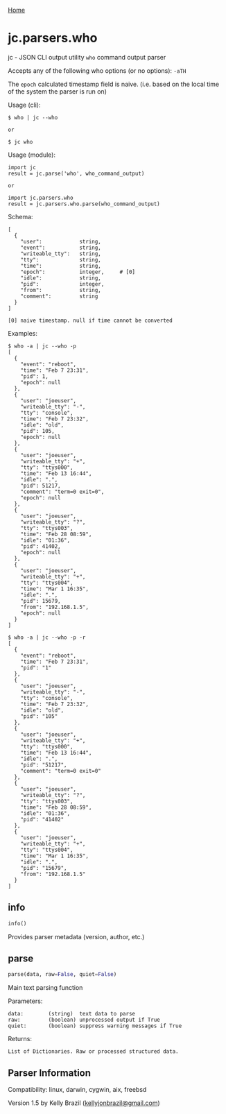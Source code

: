 [Home](https://kellyjonbrazil.github.io/jc/)

# jc.parsers.who
jc - JSON CLI output utility `who` command output parser

Accepts any of the following who options (or no options): `-aTH`

The `epoch` calculated timestamp field is naive. (i.e. based on the local
time of the system the parser is run on)

Usage (cli):

    $ who | jc --who

    or

    $ jc who

Usage (module):

    import jc
    result = jc.parse('who', who_command_output)

    or

    import jc.parsers.who
    result = jc.parsers.who.parse(who_command_output)

Schema:

    [
      {
        "user":            string,
        "event":           string,
        "writeable_tty":   string,
        "tty":             string,
        "time":            string,
        "epoch":           integer,     # [0]
        "idle":            string,
        "pid":             integer,
        "from":            string,
        "comment":         string
      }
    ]

    [0] naive timestamp. null if time cannot be converted

Examples:

    $ who -a | jc --who -p
    [
      {
        "event": "reboot",
        "time": "Feb 7 23:31",
        "pid": 1,
        "epoch": null
      },
      {
        "user": "joeuser",
        "writeable_tty": "-",
        "tty": "console",
        "time": "Feb 7 23:32",
        "idle": "old",
        "pid": 105,
        "epoch": null
      },
      {
        "user": "joeuser",
        "writeable_tty": "+",
        "tty": "ttys000",
        "time": "Feb 13 16:44",
        "idle": ".",
        "pid": 51217,
        "comment": "term=0 exit=0",
        "epoch": null
      },
      {
        "user": "joeuser",
        "writeable_tty": "?",
        "tty": "ttys003",
        "time": "Feb 28 08:59",
        "idle": "01:36",
        "pid": 41402,
        "epoch": null
      },
      {
        "user": "joeuser",
        "writeable_tty": "+",
        "tty": "ttys004",
        "time": "Mar 1 16:35",
        "idle": ".",
        "pid": 15679,
        "from": "192.168.1.5",
        "epoch": null
      }
    ]

    $ who -a | jc --who -p -r
    [
      {
        "event": "reboot",
        "time": "Feb 7 23:31",
        "pid": "1"
      },
      {
        "user": "joeuser",
        "writeable_tty": "-",
        "tty": "console",
        "time": "Feb 7 23:32",
        "idle": "old",
        "pid": "105"
      },
      {
        "user": "joeuser",
        "writeable_tty": "+",
        "tty": "ttys000",
        "time": "Feb 13 16:44",
        "idle": ".",
        "pid": "51217",
        "comment": "term=0 exit=0"
      },
      {
        "user": "joeuser",
        "writeable_tty": "?",
        "tty": "ttys003",
        "time": "Feb 28 08:59",
        "idle": "01:36",
        "pid": "41402"
      },
      {
        "user": "joeuser",
        "writeable_tty": "+",
        "tty": "ttys004",
        "time": "Mar 1 16:35",
        "idle": ".",
        "pid": "15679",
        "from": "192.168.1.5"
      }
    ]


## info
```python
info()
```
Provides parser metadata (version, author, etc.)

## parse
```python
parse(data, raw=False, quiet=False)
```

Main text parsing function

Parameters:

    data:        (string)  text data to parse
    raw:         (boolean) unprocessed output if True
    quiet:       (boolean) suppress warning messages if True

Returns:

    List of Dictionaries. Raw or processed structured data.

## Parser Information
Compatibility:  linux, darwin, cygwin, aix, freebsd

Version 1.5 by Kelly Brazil (kellyjonbrazil@gmail.com)
